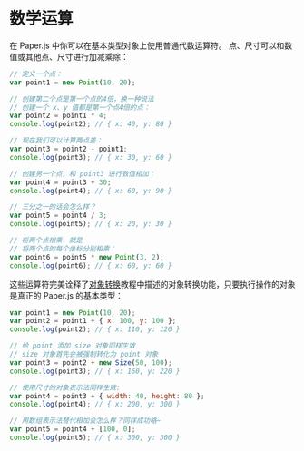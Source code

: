 # 数学运算

在 Paper.js 中你可以在基本类型对象上使用普通代数运算符。 点、尺寸可以和数值或其他点、尺寸进行加减乘除：

```js
// 定义一个点：
var point1 = new Point(10, 20);

// 创建第二个点是第一个点的4倍，换一种说法
// 创建一个 x、y 值都是第一个点4倍的点：
var point2 = point1 * 4;
console.log(point2); // { x: 40, y: 80 }

// 现在我们可以计算两点差：
var point3 = point2 - point1;
console.log(point3); // { x: 30, y: 60 }

// 创建另一个点，和 point3 进行数值相加：
var point4 = point3 + 30;
console.log(point4); // { x: 60, y: 90 }

// 三分之一的话会怎么样？
var point5 = point4 / 3;
console.log(point5); // { x: 20, y: 30 }

// 将两个点相乘，就是
// 将两个点的每个坐标分别相乘：
var point6 = point5 * new Point(3, 2);
console.log(point6); // { x: 60, y: 60 }
```

这些运算符完美诠释了[对象转换](http://paperjs.org/tutorials/geometry/object-conversion/)教程中描述的对象转换功能，只要执行操作的对象是真正的 Paper.js 的基本类型：

```js
var point1 = new Point(10, 20);
var point2 = point1 + { x: 100, y: 100 };
console.log(point2); // { x: 110, y: 120 }

// 给 point 添加 size 对象同样生效
// size 对象首先会被强制转化为 point 对象
var point3 = point2 + new Size(50, 100);
console.log(point3); // { x: 160, y: 220 }

// 使用尺寸的对象表示法同样生效:
var point4 = point3 + { width: 40, height: 80 };
console.log(point4); // { x: 200, y: 300 }

// 用数组表示法替代相加会怎么样？同样成功咯~
var point5 = point4 + [100, 0];
console.log(point5); // { x: 300, y: 300 }
```



